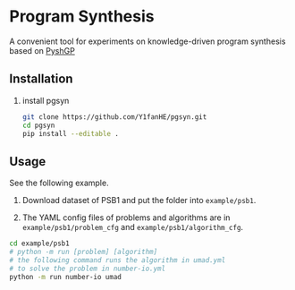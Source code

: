 <!--
 * @Author: He,Yifan
 * @Date: 2022-02-17 16:13:21
 * @LastEditors: He,Yifan
 * @LastEditTime: 2022-02-20 15:32:11
-->

# Program Synthesis

A convenient tool for experiments on knowledge-driven program synthesis based on
[PyshGP](https://github.com/erp12/pyshgp)

## Installation

1. install pgsyn

    ```bash
    git clone https://github.com/Y1fanHE/pgsyn.git
    cd pgsyn
    pip install --editable .
    ```

## Usage

See the following example.

1. Download dataset of PSB1 and put the folder into `example/psb1`.

2. The YAML config files of problems and algorithms are in `example/psb1/problem_cfg` and `example/psb1/algorithm_cfg`.

```bash
cd example/psb1
# python -m run [problem] [algorithm]
# the following command runs the algorithm in umad.yml
# to solve the problem in number-io.yml
python -m run number-io umad
```
